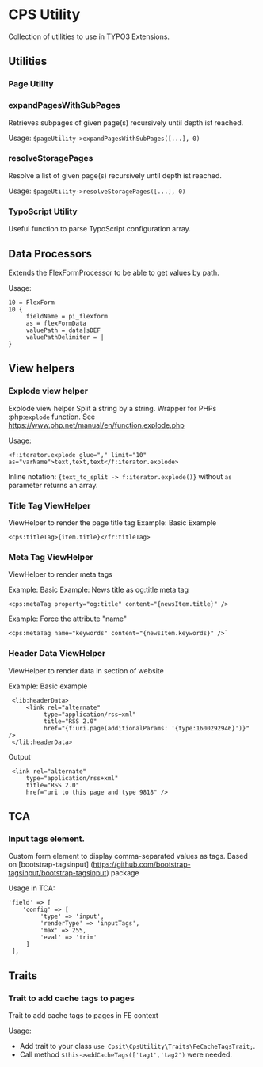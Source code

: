 CPS Utility
==============================================================

Collection of utilities to use in TYPO3 Extensions.

## Utilities

### Page Utility

### expandPagesWithSubPages

Retrieves subpages of given page(s)  recursively until depth ist reached.

Usage: `$pageUtility->expandPagesWithSubPages([...], 0)`

### resolveStoragePages

Resolve a list of given page(s)  recursively until depth ist reached.

Usage: `$pageUtility->resolveStoragePages([...], 0)`

### TypoScript Utility

Useful function to parse TypoScript configuration array.

## Data Processors

Extends the FlexFormProcessor to be able to get values by path.

Usage:

```
10 = FlexForm
10 {
     fieldName = pi_flexform
     as = flexFormData
     valuePath = data|sDEF
     valuePathDelimiter = |
}
```

## View helpers

### Explode view helper

Explode view helper Split a string by a string.
Wrapper for PHPs :php:`explode` function.
See https://www.php.net/manual/en/function.explode.php

Usage:

```
<f:iterator.explode glue="," limit="10" as="varName">text,text,text</f:iterator.explode>
```

Inline notation: `{text_to_split -> f:iterator.explode()}` without `as` parameter returns an array.

### Title Tag ViewHelper

ViewHelper to render the page title tag
Example: Basic Example

```
<cps:titleTag>{item.title}</fr:titleTag>
```

### Meta Tag ViewHelper

ViewHelper to render meta tags

Example: Basic Example: News title as og:title meta tag
```
<cps:metaTag property="og:title" content="{newsItem.title}" />
```
Example: Force the attribute "name"
```
<cps:metaTag name="keywords" content="{newsItem.keywords}" />`
```

### Header Data ViewHelper

ViewHelper to render data in <head> section of website

Example: Basic example

```
 <lib:headerData>
     <link rel="alternate"
          type="application/rss+xml"
          title="RSS 2.0"
          href="{f:uri.page(additionalParams: '{type:1600292946}')}" />
 </lib:headerData>
```

Output

```
 <link rel="alternate"
     type="application/rss+xml"
     title="RSS 2.0"
     href="uri to this page and type 9818" />
```

## TCA

### Input tags element.

Custom form element to display comma-separated values as tags. Based on  [bootstrap-tagsinput] (https://github.com/bootstrap-tagsinput/bootstrap-tagsinput) package

Usage in TCA:

```
'field' => [
    'config' => [
         'type' => 'input',
         'renderType' => 'inputTags',
         'max' => 255,
         'eval' => 'trim'
     ]
 ],
```

## Traits

### Trait to add cache tags to pages

Trait to add cache tags to pages in FE context

Usage:
- Add trait to your class `use Cpsit\CpsUtility\Traits\FeCacheTagsTrait;`.
- Call method `$this->addCacheTags(['tag1','tag2')` were needed.
